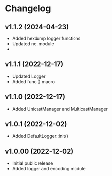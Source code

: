 # Changelog

## v1.1.2 (2024-04-23)
- Added hexdump logger functions
- Updated net module
- 
## v1.1.1 (2022-12-17)
- Updated Logger
- Added func!() macro

## v1.1.0 (2022-12-17)
- Added UnicastManager and MulticastManager

## v1.0.1 (2022-12-02)
- Added DefaultLogger::init()

## v1.0.00 (2022-12-02)
- Initial public release  
- Added logger and encoding module
